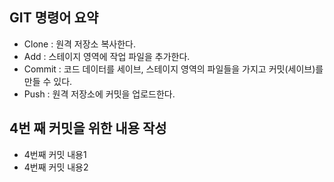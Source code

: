 ## GIT 명령어 요약

- Clone : 원격 저장소 복사한다.
- Add : 스테이지 영역에 작업 파일을 추가한다.
- Commit : 코드 데이터를 세이브, 스테이지 영역의 파일들을 가지고 커밋(세이브)를 만들 수 있다.
- Push : 원격 저장소에 커밋을 업로드한다.

## 4번 째 커밋을 위한 내용 작성
- 4번째 커밋 내용1
- 4번째 커밋 내용2
